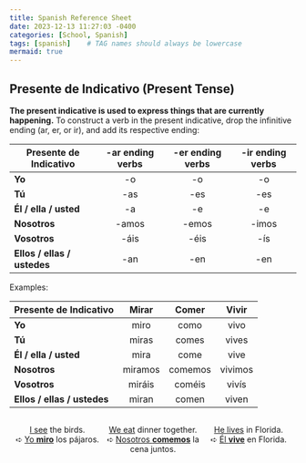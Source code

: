 ```yaml
---
title: Spanish Reference Sheet
date: 2023-12-13 11:27:03 -0400
categories: [School, Spanish]
tags: [spanish]    # TAG names should always be lowercase
mermaid: true
---
```

<style>
    table {
        width: 100%;
    }

    .column {
        float: left;
        width: 33.33%;
    }
    @media screen and (max-width: 600px) {
        .column {
        width: 100%;
        }
    }

    /* Clear floats after the columns */
    .row:after {
        content: "";
        display: table;
        clear: both;
    }


</style>

## Presente de Indicativo (Present Tense)
**The present indicative is used to express things that are currently happening.** To construct a verb in the present indicative, drop the infinitive ending (ar, er, or ir), and add its respective ending:

| **Presente de Indicativo** | **-ar ending verbs** | **-er ending verbs** | **-ir ending verbs** |
|----------------------------|:--------------------:|:--------------------:|:--------------------:|
| **Yo** | -o | -o | -o |
| **Tú** | -as | -es | -es |
| **Él / ella / usted** | -a | -e | -e |
| **Nosotros** | -amos | -emos | -imos |
| **Vosotros** | -áis | -éis | -ís |
| **Ellos / ellas / ustedes** | -an | -en | -en |

Examples:

| **Presente de Indicativo** | **Mirar** | **Comer** | **Vivir** |
|----------------------------|:---------:|:---------:|:---------:|
| **Yo** | miro | como | vivo |
| **Tú** | miras | comes | vives |
| **Él / ella / usted** | mira | come | vive |
| **Nosotros** | miramos | comemos | vivimos |
| **Vosotros** | miráis | coméis | vivís |
| **Ellos / ellas / ustedes** | miran | comen | viven |

<div class="row">
  <div class="column" align="center">
    <p> <u>I see</u> the birds.<br>
    ➪ <u>Yo <b>miro</b></u> los pájaros.
    </p>
  </div>
  <div class="column" align="center">
    <p> <u>We eat</u> dinner together.<br>
    ➪ <u>Nosotros <b>comemos</b></u> la cena juntos.
    </p>
  </div>
  <div class="column" align="center">
    <p><u>He lives</u> in Florida.<br>
    ➪ <u>Él <b>vive</b></u> en Florida.
    </p>
  </div>
</div>
